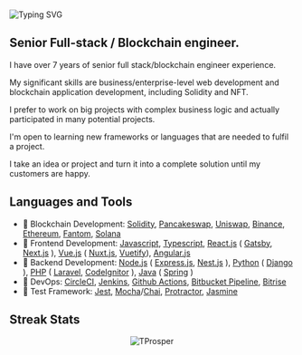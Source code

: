 </br>

![Typing SVG](https://readme-typing-svg.herokuapp.com?size=28&width=1200&center=true&lines=Where+there's+a+will,+there's+a+way!)

## Senior Full-stack / Blockchain engineer. 
I have over 7 years of senior full stack/blockchain engineer experience.

My significant skills are business/enterprise-level web development and blockchain application development, including Solidity and NFT.

I prefer to work on big projects with complex business logic and actually participated in many potential projects.

I'm open to learning new frameworks or languages that are needed to fulfil a project.

I take an idea or project and turn it into a complete solution until my customers are happy.

## Languages and Tools  
* 🥈 Blockchain Development: [Solidity](https://soliditylang.org/), [Pancakeswap](https://pancakeswap.finance/), [Uniswap](https://Uniswap.org), [Binance](binance.com), [Ethereum](https://ethereum.org/), [Fantom](https://fantom.foundation/), [Solana](https://solana.com/)
* 🥇 Frontend Development: [Javascript](https://www.javascript.com/), [Typescript](https://www.typescriptlang.org/), [React.js](https://reactjs.org/) ( [Gatsby](https://www.gatsbyjs.com/), [Next.js](https://nextjs.org/) ), [Vue.js](https://vuejs.org/) ( [Nuxt.js](https://nuxtjs.org/), [Vuetify](https://vuetifyjs.com/)), [Angular.js](https://angular.io/)
* 🥇 Backend Development: [Node.js](https://nodejs.org) ( [Express.js](https://expressjs.com/), [Nest.js](https://nestjs.com/) ), [Python](https://www.python.org/) ( [Django](https://www.djangoproject.com/) ), [PHP](https://www.php.net/) ( [Laravel](https://laravel.com/), [CodeIgnitor](https://codeigniter.com/) ), [Java](https://www.java.com/) ( [Spring](https://spring.io/) )
* 🥈 DevOps: [CircleCI](https://circleci.com/), [Jenkins](https://www.jenkins.io/), [Github Actions](https://docs.github.com/en/actions), [Bitbucket Pipeline](https://bitbucket.org/product/features/pipelines), [Bitrise](https://www.bitrise.io/)
* 🥉 Test Framework: [Jest](https://jestjs.io/), [Mocha](https://mochajs.org/)/[Chai](https://www.chaijs.com/), [Protractor](https://www.protractortest.org), [Jasmine](https://jasmine.github.io/)

## Streak Stats

<p align="center">
	<img align="center" src="https://github-readme-streak-stats.herokuapp.com?user=TProsper&theme=tokyonight_duo&hide_border=true" alt="TProsper" />
</p>

